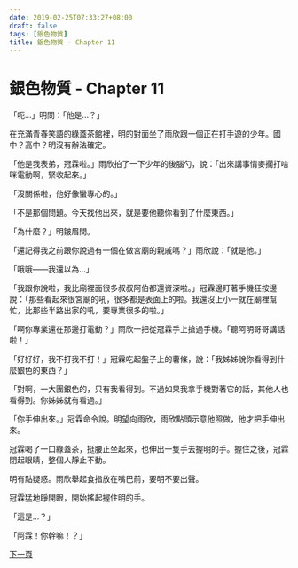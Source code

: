 ```yaml
---
date: 2019-02-25T07:33:27+08:00
draft: false
tags: [銀色物質]
title: 銀色物質 - Chapter 11
---
```


# 銀色物質 - Chapter 11

「呃...」明問：「他是...？」

在充滿青春笑語的綠蓋茶館裡，明的對面坐了雨欣跟一個正在打手遊的少年。國中？高中？明沒有辦法確定。

「他是我表弟，冠霖啦。」雨欣拍了一下少年的後腦勺，說：「出來講事情麥擱打啥咪電動啊，緊收起來。」

「沒關係啦，他好像蠻專心的。」

「不是那個問題。今天找他出來，就是要他聽你看到了什麼東西。」

「為什麼？」明皺眉問。

「還記得我之前跟你說過有一個在做宮廟的親戚嗎？」雨欣說：「就是他。」

「哦哦——我還以為...」

「我跟你說啦，我比廟裡面很多叔叔阿伯都還資深啦。」冠霖邊盯著手機狂按邊說：「那些看起來很宮廟的吼，很多都是表面上的啦。我還沒上小一就在廟裡幫忙，比那些半路出家的吼，要專業很多的啦。」

「啊你專業還在那邊打電動？」雨欣一把從冠霖手上搶過手機。「聽阿明哥哥講話啦！」

「好好好，我不打我不打！」冠霖吃起盤子上的薯條，說：「我姊姊說你看得到什麼銀色的東西？」

「對啊，一大團銀色的，只有我看得到。不過如果我拿手機對著它的話，其他人也看得到。你姊姊就有看過。」

「你手伸出來。」冠霖命令說。明望向雨欣，雨欣點頭示意他照做，他才把手伸出來。

冠霖喝了一口綠蓋茶，挺腰正坐起來，也伸出一隻手去握明的手。握住之後，冠霖閉起眼睛，整個人靜止不動。

明有點疑惑。雨欣舉起食指放在嘴巴前，要明不要出聲。

冠霖猛地睜開眼，開始搖起握住明的手。

「這是...？」

「阿霖！你幹嘛！？」

[下一頁][1]

[1]:	/short-stories/silver-matter_page-12.md